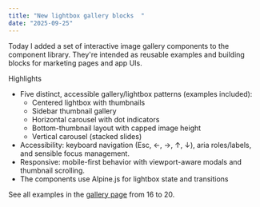 ```yaml
---
title: "New lightbox gallery blocks  "
date: "2025-09-25"
---
```


Today I added a set of interactive image gallery components to the component library. They're intended as reusable examples and building blocks for marketing pages and app UIs.

Highlights

- Five distinct, accessible gallery/lightbox patterns (examples included):
  - Centered lightbox with thumbnails
  - Sidebar thumbnail gallery
  - Horizontal carousel with dot indicators
  - Bottom-thumbnail layout with capped image height
  - Vertical carousel (stacked slides)
- Accessibility: keyboard navigation (Esc, ←, →, ↑, ↓), aria roles/labels, and sensible focus management.
- Responsive: mobile-first behavior with viewport-aware modals and thumbnail scrolling.
- The components use Alpine.js for lightbox state and transitions

See all examples in the [gallery page](/playground/marketing/gallery) from 16 to 20.